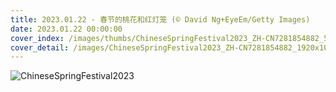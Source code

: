 ```yaml
---
title: 2023.01.22 - 春节的桃花和红灯笼 (© David Ng+EyeEm/Getty Images)
date: 2023.01.22 00:00:00
cover_index: /images/thumbs/ChineseSpringFestival2023_ZH-CN7281854882_533x300.jpg
cover_detail: /images/ChineseSpringFestival2023_ZH-CN7281854882_1920x1080.jpg
---
```


![ChineseSpringFestival2023](/images/ChineseSpringFestival2023_ZH-CN7281854882_1920x1080.jpg)
